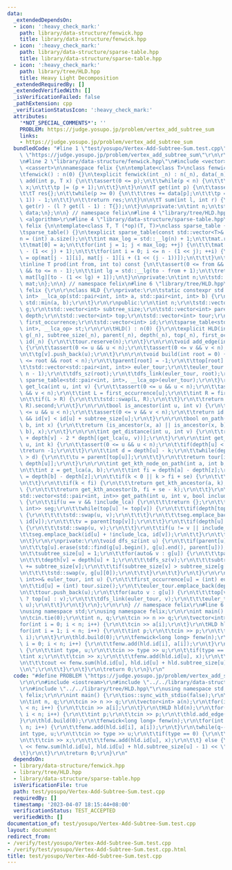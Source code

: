 ```yaml
---
data:
  _extendedDependsOn:
  - icon: ':heavy_check_mark:'
    path: library/data-structure/fenwick.hpp
    title: library/data-structure/fenwick.hpp
  - icon: ':heavy_check_mark:'
    path: library/data-structure/sparse-table.hpp
    title: library/data-structure/sparse-table.hpp
  - icon: ':heavy_check_mark:'
    path: library/tree/HLD.hpp
    title: Heavy Light Decomposition
  _extendedRequiredBy: []
  _extendedVerifiedWith: []
  _isVerificationFailed: false
  _pathExtension: cpp
  _verificationStatusIcon: ':heavy_check_mark:'
  attributes:
    '*NOT_SPECIAL_COMMENTS*': ''
    PROBLEM: https://judge.yosupo.jp/problem/vertex_add_subtree_sum
    links:
    - https://judge.yosupo.jp/problem/vertex_add_subtree_sum
  bundledCode: "#line 1 \"test/yosupo/Vertex-Add-Subtree-Sum.test.cpp\"\n#define PROBLEM\
    \ \"https://judge.yosupo.jp/problem/vertex_add_subtree_sum\"\r\n\r\n#include <iostream>\r\
    \n#line 2 \"library/data-structure/fenwick.hpp\"\n#include <vector>\n#include\
    \ <cassert>\n\nnamespace felix {\n\ntemplate<class T>\nclass fenwick {\npublic:\n\
    \tfenwick() : n(0) {}\n\texplicit fenwick(int _n) : n(_n), data(_n) {}\n\n\tvoid\
    \ add(int p, T x) {\n\t\tassert(0 <= p);\n\t\twhile(p < n) {\n\t\t\tdata[p] +=\
    \ x;\n\t\t\tp |= (p + 1);\n\t\t}\n\t}\n\n\tT get(int p) {\n\t\tassert(p < n);\n\
    \t\tT res{};\n\t\twhile(p >= 0) {\n\t\t\tres += data[p];\n\t\t\tp = (p & (p +\
    \ 1)) - 1;\n\t\t}\n\t\treturn res;\n\t}\n\n\tT sum(int l, int r) {\n\t\treturn\
    \ get(r) - (l ? get(l - 1) : T{});\n\t}\n\nprivate:\n\tint n;\n\tstd::vector<T>\
    \ data;\n};\n\n} // namespace felix\n#line 4 \"library/tree/HLD.hpp\"\n#include\
    \ <algorithm>\r\n#line 4 \"library/data-structure/sparse-table.hpp\"\n\nnamespace\
    \ felix {\n\ntemplate<class T, T (*op)(T, T)>\nclass sparse_table {\npublic:\n\
    \tsparse_table() {}\n\texplicit sparse_table(const std::vector<T>& a) {\n\t\t\
    n = (int) a.size();\n\t\tint max_log = std::__lg(n) + 1;\n\t\tmat.resize(max_log);\n\
    \t\tmat[0] = a;\n\t\tfor(int j = 1; j < max_log; ++j) {\n\t\t\tmat[j].resize(n\
    \ - (1 << j) + 1);\n\t\t\tfor(int i = 0; i <= n - (1 << j); ++i) {\n\t\t\t\tmat[j][i]\
    \ = op(mat[j - 1][i], mat[j - 1][i + (1 << (j - 1))]);\n\t\t\t}\n\t\t}\n\t}\n\n\
    \tinline T prod(int from, int to) const {\n\t\tassert(0 <= from && from <= to\
    \ && to <= n - 1);\n\t\tint lg = std::__lg(to - from + 1);\n\t\treturn op(mat[lg][from],\
    \ mat[lg][to - (1 << lg) + 1]);\n\t}\n\nprivate:\n\tint n;\n\tstd::vector<std::vector<T>>\
    \ mat;\n};\n\n} // namespace felix\n#line 6 \"library/tree/HLD.hpp\"\n\r\nnamespace\
    \ felix {\r\n\r\nclass HLD {\r\nprivate:\r\n\tstatic constexpr std::pair<int,\
    \ int> __lca_op(std::pair<int, int> a, std::pair<int, int> b) {\r\n\t\treturn\
    \ std::min(a, b);\r\n\t}\r\n\r\npublic:\r\n\tint n;\r\n\tstd::vector<std::vector<int>>\
    \ g;\r\n\tstd::vector<int> subtree_size;\r\n\tstd::vector<int> parent;\r\n\tstd::vector<int>\
    \ depth;\r\n\tstd::vector<int> top;\r\n\tstd::vector<int> tour;\r\n\tstd::vector<int>\
    \ first_occurrence;\r\n\tstd::vector<int> id;\r\n\tsparse_table<std::pair<int,\
    \ int>, __lca_op> st;\r\n\r\n\tHLD() : n(0) {}\r\n\texplicit HLD(int _n) : n(_n),\
    \ g(_n), subtree_size(_n), parent(_n), depth(_n), top(_n), first_occurrence(_n),\
    \ id(_n) {\r\n\t\ttour.reserve(n);\r\n\t}\r\n\r\n\tvoid add_edge(int u, int v)\
    \ {\r\n\t\tassert(0 <= u && u < n);\r\n\t\tassert(0 <= v && v < n);\r\n\t\tg[u].push_back(v);\r\
    \n\t\tg[v].push_back(u);\r\n\t}\r\n\r\n\tvoid build(int root = 0) {\r\n\t\tassert(0\
    \ <= root && root < n);\r\n\t\tparent[root] = -1;\r\n\t\ttop[root] = root;\r\n\
    \t\tstd::vector<std::pair<int, int>> euler_tour;\r\n\t\teuler_tour.reserve(2 *\
    \ n - 1);\r\n\t\tdfs_sz(root);\r\n\t\tdfs_link(euler_tour, root);\r\n\t\tst =\
    \ sparse_table<std::pair<int, int>, __lca_op>(euler_tour);\r\n\t}\r\n\r\n\tint\
    \ get_lca(int u, int v) {\r\n\t\tassert(0 <= u && u < n);\r\n\t\tassert(0 <= v\
    \ && v < n);\r\n\t\tint L = first_occurrence[u];\r\n\t\tint R = first_occurrence[v];\r\
    \n\t\tif(L > R) {\r\n\t\t\tstd::swap(L, R);\r\n\t\t}\r\n\t\treturn st.prod(L,\
    \ R).second;\r\n\t}\r\n\r\n\tbool is_ancestor(int u, int v) {\r\n\t\tassert(0\
    \ <= u && u < n);\r\n\t\tassert(0 <= v && v < n);\r\n\t\treturn id[u] <= id[v]\
    \ && id[v] < id[u] + subtree_size[u];\r\n\t}\r\n\r\n\tbool on_path(int a, int\
    \ b, int x) {\r\n\t\treturn (is_ancestor(x, a) || is_ancestor(x, b)) && is_ancestor(get_lca(a,\
    \ b), x);\r\n\t}\r\n\r\n\tint get_distance(int u, int v) {\r\n\t\treturn depth[u]\
    \ + depth[v] - 2 * depth[(get_lca(u, v))];\r\n\t}\r\n\r\n\tint get_kth_ancestor(int\
    \ u, int k) {\r\n\t\tassert(0 <= u && u < n);\r\n\t\tif(depth[u] < k) {\r\n\t\t\
    \treturn -1;\r\n\t\t}\r\n\t\tint d = depth[u] - k;\r\n\t\twhile(depth[top[u]]\
    \ > d) {\r\n\t\t\tu = parent[top[u]];\r\n\t\t}\r\n\t\treturn tour[id[u] + d -\
    \ depth[u]];\r\n\t}\r\n\r\n\tint get_kth_node_on_path(int a, int b, int k) {\r\
    \n\t\tint z = get_lca(a, b);\r\n\t\tint fi = depth[a] - depth[z];\r\n\t\tint se\
    \ = depth[b] - depth[z];\r\n\t\tif(k < 0 || k > fi + se) {\r\n\t\t\treturn -1;\r\
    \n\t\t}\r\n\t\tif(k < fi) {\r\n\t\t\treturn get_kth_ancestor(a, k);\r\n\t\t} else\
    \ {\r\n\t\t\treturn get_kth_ancestor(b, fi + se - k);\r\n\t\t}\r\n\t}\r\n\r\n\t\
    std::vector<std::pair<int, int>> get_path(int u, int v, bool include_lca = true)\
    \ {\r\n\t\tif(u == v && !include_lca) {\r\n\t\t\treturn {};\r\n\t\t}\r\n\t\tstd::vector<std::pair<int,\
    \ int>> seg;\r\n\t\twhile(top[u] != top[v]) {\r\n\t\t\tif(depth[top[u]] > depth[top[v]])\
    \ {\r\n\t\t\t\tstd::swap(u, v);\r\n\t\t\t}\r\n\t\t\tseg.emplace_back(id[top[v]],\
    \ id[v]);\r\n\t\t\tv = parent[top[v]];\r\n\t\t}\r\n\t\tif(depth[u] > depth[v])\
    \ {\r\n\t\t\tstd::swap(u, v);\r\n\t\t}\r\n\t\tif(u != v || include_lca) {\r\n\t\
    \t\tseg.emplace_back(id[u] + !include_lca, id[v]);\r\n\t\t}\r\n\t\treturn seg;\r\
    \n\t}\r\n\r\nprivate:\r\n\tvoid dfs_sz(int u) {\r\n\t\tif(parent[u] != -1) {\r\
    \n\t\t\tg[u].erase(std::find(g[u].begin(), g[u].end(), parent[u]));\r\n\t\t}\r\
    \n\t\tsubtree_size[u] = 1;\r\n\t\tfor(auto& v : g[u]) {\r\n\t\t\tparent[v] = u;\r\
    \n\t\t\tdepth[v] = depth[u] + 1;\r\n\t\t\tdfs_sz(v);\r\n\t\t\tsubtree_size[u]\
    \ += subtree_size[v];\r\n\t\t\tif(subtree_size[v] > subtree_size[g[u][0]]) {\r\
    \n\t\t\t\tstd::swap(v, g[u][0]);\r\n\t\t\t}\r\n\t\t}\r\n\t}\r\n\r\n\tvoid dfs_link(std::vector<std::pair<int,\
    \ int>>& euler_tour, int u) {\r\n\t\tfirst_occurrence[u] = (int) euler_tour.size();\r\
    \n\t\tid[u] = (int) tour.size();\r\n\t\teuler_tour.emplace_back(depth[u], u);\r\
    \n\t\ttour.push_back(u);\r\n\t\tfor(auto v : g[u]) {\r\n\t\t\ttop[v] = (v == g[u][0]\
    \ ? top[u] : v);\r\n\t\t\tdfs_link(euler_tour, v);\r\n\t\t\teuler_tour.emplace_back(depth[u],\
    \ u);\r\n\t\t}\r\n\t}\r\n};\r\n\r\n} // namespace felix\r\n#line 6 \"test/yosupo/Vertex-Add-Subtree-Sum.test.cpp\"\
    \nusing namespace std;\r\nusing namespace felix;\r\n\r\nint main() {\r\n\tios::sync_with_stdio(false);\r\
    \n\tcin.tie(0);\r\n\tint n, q;\r\n\tcin >> n >> q;\r\n\tvector<int> a(n);\r\n\t\
    for(int i = 0; i < n; i++) {\r\n\t\tcin >> a[i];\r\n\t}\r\n\tHLD hld(n);\r\n\t\
    for(int i = 1; i < n; i++) {\r\n\t\tint p;\r\n\t\tcin >> p;\r\n\t\thld.add_edge(p,\
    \ i);\r\n\t}\r\n\thld.build(0);\r\n\tfenwick<long long> fenw(n);\r\n\tfor(int\
    \ i = 0; i < n; i++) {\r\n\t\tfenw.add(hld.id[i], a[i]);\r\n\t}\r\n\twhile(q--)\
    \ {\r\n\t\tint type, u;\r\n\t\tcin >> type >> u;\r\n\t\tif(type == 0) {\r\n\t\t\
    \tint x;\r\n\t\t\tcin >> x;\r\n\t\t\tfenw.add(hld.id[u], x);\r\n\t\t} else {\r\
    \n\t\t\tcout << fenw.sum(hld.id[u], hld.id[u] + hld.subtree_size[u] - 1) << \"\
    \\n\";\r\n\t\t}\r\n\t}\r\n\treturn 0;\r\n}\r\n"
  code: "#define PROBLEM \"https://judge.yosupo.jp/problem/vertex_add_subtree_sum\"\
    \r\n\r\n#include <iostream>\r\n#include \"../../library/data-structure/fenwick.hpp\"\
    \r\n#include \"../../library/tree/HLD.hpp\"\r\nusing namespace std;\r\nusing namespace\
    \ felix;\r\n\r\nint main() {\r\n\tios::sync_with_stdio(false);\r\n\tcin.tie(0);\r\
    \n\tint n, q;\r\n\tcin >> n >> q;\r\n\tvector<int> a(n);\r\n\tfor(int i = 0; i\
    \ < n; i++) {\r\n\t\tcin >> a[i];\r\n\t}\r\n\tHLD hld(n);\r\n\tfor(int i = 1;\
    \ i < n; i++) {\r\n\t\tint p;\r\n\t\tcin >> p;\r\n\t\thld.add_edge(p, i);\r\n\t\
    }\r\n\thld.build(0);\r\n\tfenwick<long long> fenw(n);\r\n\tfor(int i = 0; i <\
    \ n; i++) {\r\n\t\tfenw.add(hld.id[i], a[i]);\r\n\t}\r\n\twhile(q--) {\r\n\t\t\
    int type, u;\r\n\t\tcin >> type >> u;\r\n\t\tif(type == 0) {\r\n\t\t\tint x;\r\
    \n\t\t\tcin >> x;\r\n\t\t\tfenw.add(hld.id[u], x);\r\n\t\t} else {\r\n\t\t\tcout\
    \ << fenw.sum(hld.id[u], hld.id[u] + hld.subtree_size[u] - 1) << \"\\n\";\r\n\t\
    \t}\r\n\t}\r\n\treturn 0;\r\n}\r\n"
  dependsOn:
  - library/data-structure/fenwick.hpp
  - library/tree/HLD.hpp
  - library/data-structure/sparse-table.hpp
  isVerificationFile: true
  path: test/yosupo/Vertex-Add-Subtree-Sum.test.cpp
  requiredBy: []
  timestamp: '2023-04-07 18:15:44+08:00'
  verificationStatus: TEST_ACCEPTED
  verifiedWith: []
documentation_of: test/yosupo/Vertex-Add-Subtree-Sum.test.cpp
layout: document
redirect_from:
- /verify/test/yosupo/Vertex-Add-Subtree-Sum.test.cpp
- /verify/test/yosupo/Vertex-Add-Subtree-Sum.test.cpp.html
title: test/yosupo/Vertex-Add-Subtree-Sum.test.cpp
---
```

